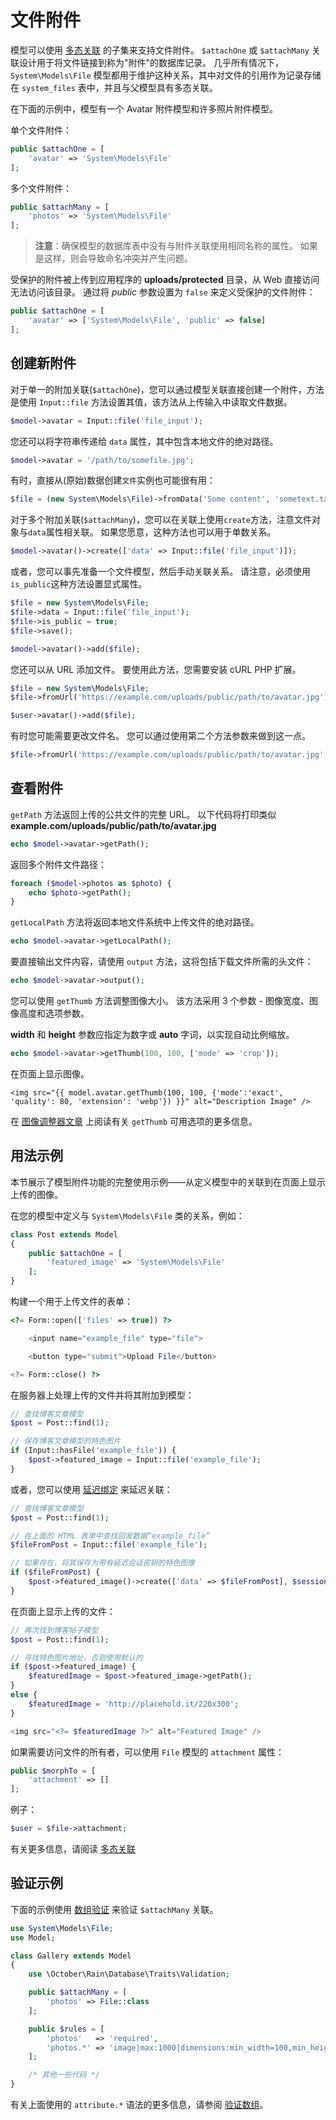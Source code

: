 # 文件附件

模型可以使用 [多态关联](../database/relations.md#relation-polymorphic-relations) 的子集来支持文件附件。 `$attachOne` 或 `$attachMany` 关联设计用于将文件链接到称为"附件"的数据库记录。 几乎所有情况下，`System\Models\File` 模型都用于维护这种关系，其中对文件的引用作为记录存储在 `system_files` 表中，并且与父模型具有多态关联。

在下面的示例中，模型有一个 Avatar 附件模型和许多照片附件模型。

单个文件附件：

```php
public $attachOne = [
    'avatar' => 'System\Models\File'
];
```

多个文件附件：

```php
public $attachMany = [
    'photos' => 'System\Models\File'
];
```

> **注意**：确保模型的数据库表中没有与附件关联使用相同名称的属性。 如果是这样，则会导致命名冲突并产生问题。

受保护的附件被上传到应用程序的 **uploads/protected** 目录，从 Web 直接访问无法访问该目录。 通过将 *public* 参数设置为 `false` 来定义受保护的文件附件：

```php
public $attachOne = [
    'avatar' => ['System\Models\File', 'public' => false]
];
```

## 创建新附件

对于单一的附加关联(`$attachOne`)，您可以通过模型关联直接创建一个附件，方法是使用 `Input::file` 方法设置其值，该方法从上传输入中读取文件数据。

```php
$model->avatar = Input::file('file_input');
```

您还可以将字符串传递给 `data` 属性，其中包含本地文件的绝对路径。

```php
$model->avatar = '/path/to/somefile.jpg';
```

有时，直接从(原始)数据创建`文件`实例也可能很有用：

```php
$file = (new System\Models\File)->fromData('Some content', 'sometext.txt');
```

对于多个附加关联(`$attachMany`)，您可以在关联上使用`create`方法，注意文件对象与`data`属性相关联。 如果您愿意，这种方法也可以用于单数关系。

```php
$model->avatar()->create(['data' => Input::file('file_input')]);
```

或者，您可以事先准备一个文件模型，然后手动关联关系。 请注意，必须使用`is_public`这种方法设置显式属性。

```php
$file = new System\Models\File;
$file->data = Input::file('file_input');
$file->is_public = true;
$file->save();

$model->avatar()->add($file);
```

您还可以从 URL 添加文件。 要使用此方法，您需要安装 cURL PHP 扩展。

```php
$file = new System\Models\File;
$file->fromUrl('https://example.com/uploads/public/path/to/avatar.jpg');

$user->avatar()->add($file);
```

有时您可能需要更改文件名。 您可以通过使用第二个方法参数来做到这一点。

```php
$file->fromUrl('https://example.com/uploads/public/path/to/avatar.jpg', 'somefilename.jpg');
```

## 查看附件

`getPath` 方法返回上传的公共文件的完整 URL。 以下代码将打印类似 **example.com/uploads/public/path/to/avatar.jpg**

```php
echo $model->avatar->getPath();
```

返回多个附件文件路径：

```php
foreach ($model->photos as $photo) {
    echo $photo->getPath();
}
```

`getLocalPath` 方法将返回本地文件系统中上传文件的绝对路径。

```php
echo $model->avatar->getLocalPath();
```

要直接输出文件内容，请使用 `output` 方法，这将包括下载文件所需的头文件：

```php
echo $model->avatar->output();
```

您可以使用 `getThumb` 方法调整图像大小。 该方法采用 3 个参数 - 图像宽度、图像高度和选项参数。

**width** 和 **height** 参数应指定为数字或 **auto** 字词，以实现自动比例缩放。

```php
echo $model->avatar->getThumb(100, 100, ['mode' => 'crop']);
```

在页面上显示图像。

```twig
<img src="{{ model.avatar.getThumb(100, 100, {'mode':'exact', 'quality': 80, 'extension': 'webp'}) }}" alt="Description Image" />
```

在 [图像调整器文章](../services/resizer.md#oc-resize-parameters) 上阅读有关 `getThumb` 可用选项的更多信息。

## 用法示例

本节展示了模型附件功能的完整使用示例——从定义模型中的关联到在页面上显示上传的图像。

在您的模型中定义与 `System\Models\File` 类的关系，例如：

```php
class Post extends Model
{
    public $attachOne = [
        'featured_image' => 'System\Models\File'
    ];
}
```

构建一个用于上传文件的表单：

```php
<?= Form::open(['files' => true]) ?>

    <input name="example_file" type="file">

    <button type="submit">Upload File</button>

<?= Form::close() ?>
```

在服务器上处理上传的文件并将其附加到模型：

```php
// 查找博客文章模型
$post = Post::find(1);

// 保存博客文章模型的特色图片
if (Input::hasFile('example_file')) {
    $post->featured_image = Input::file('example_file');
}
```

或者，您可以使用 [延迟绑定](../database/relations.md#oc-deferred-binding) 来延迟关联：

```php
// 查找博客文章模型
$post = Post::find(1);

// 在上面的 HTML 表单中查找回发数据“example_file”
$fileFromPost = Input::file('example_file');

// 如果存在，将其保存为带有延迟会话密钥的特色图像
if ($fileFromPost) {
    $post->featured_image()->create(['data' => $fileFromPost], $sessionKey);
}
```

在页面上显示上传的文件：

```php
// 再次找到博客帖子模型
$post = Post::find(1);

// 寻找特色图片地址，否则使用默认的
if ($post->featured_image) {
    $featuredImage = $post->featured_image->getPath();
}
else {
    $featuredImage = 'http://placehold.it/220x300';
}

<img src="<?= $featuredImage ?>" alt="Featured Image" />
```

如果需要访问文件的所有者，可以使用 `File` 模型的 `attachment` 属性：

```php
public $morphTo = [
    'attachment' => []
];
```

例子：

```php
$user = $file->attachment;
```

有关更多信息，请阅读 [多态关联](../database/relations.md#relation-polymorphic-relations)

## 验证示例

下面的示例使用 [数组验证](../services/validation.md#oc-validating-arrays) 来验证 `$attachMany` 关联。

```php
use System\Models\File;
use Model;

class Gallery extends Model
{
    use \October\Rain\Database\Traits\Validation;

    public $attachMany = [
        'photos' => File::class
    ];

    public $rules = [
        'photos'   => 'required',
        'photos.*' => 'image|max:1000|dimensions:min_width=100,min_height=100'
    ];

    /* 其他一些代码 */
}
```

有关上面使用的 `attribute.*` 语法的更多信息，请参阅 [验证数组](../services/validation.md#oc-validating-arrays)。

